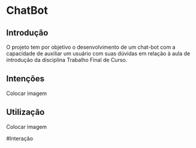 # ChatBot
## Introdução
O projeto tem por objetivo o desenvolvimento de um chat-bot com a capacidade de auxiliar um usuário com suas dúvidas em relação à aula de introdução da disciplina Trabalho Final de Curso. 

## Intenções
Colocar imagem

## Utilização
Colocar imagem

#Interação
